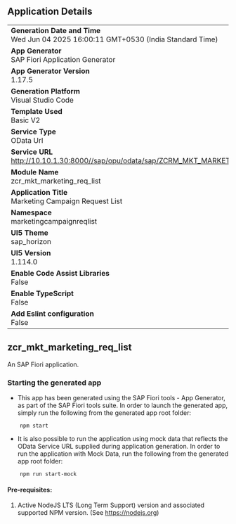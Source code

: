 ## Application Details
|               |
| ------------- |
|**Generation Date and Time**<br>Wed Jun 04 2025 16:00:11 GMT+0530 (India Standard Time)|
|**App Generator**<br>SAP Fiori Application Generator|
|**App Generator Version**<br>1.17.5|
|**Generation Platform**<br>Visual Studio Code|
|**Template Used**<br>Basic V2|
|**Service Type**<br>OData Url|
|**Service URL**<br>http://10.10.1.30:8000//sap/opu/odata/sap/ZCRM_MKT_MARKETING_CAMPAIGN_SRV|
|**Module Name**<br>zcr_mkt_marketing_req_list|
|**Application Title**<br>Marketing Campaign Request List|
|**Namespace**<br>marketingcampaignreqlist|
|**UI5 Theme**<br>sap_horizon|
|**UI5 Version**<br>1.114.0|
|**Enable Code Assist Libraries**<br>False|
|**Enable TypeScript**<br>False|
|**Add Eslint configuration**<br>False|

## zcr_mkt_marketing_req_list

An SAP Fiori application.

### Starting the generated app

-   This app has been generated using the SAP Fiori tools - App Generator, as part of the SAP Fiori tools suite.  In order to launch the generated app, simply run the following from the generated app root folder:

```
    npm start
```

- It is also possible to run the application using mock data that reflects the OData Service URL supplied during application generation.  In order to run the application with Mock Data, run the following from the generated app root folder:

```
    npm run start-mock
```

#### Pre-requisites:

1. Active NodeJS LTS (Long Term Support) version and associated supported NPM version.  (See https://nodejs.org)


